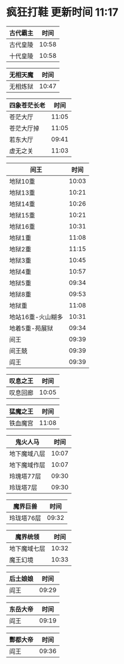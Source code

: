 # 疯狂打鞋 更新时间 11:17

| 古代霸主   | 时间    |
|--------|-------|
| 古代皇陵 | 10:58 |
| 十代皇陵 | 10:58 |

| 无相天魔   | 时间    |
|--------|-------|
| 无相炼狱 | 10:47 |

| 四象苍茫长老   | 时间    |
|--------|-------|
| 苍茫大厅 | 11:05 |
| 苍茫大厅掉 | 11:05 |
| 若东大厅 | 09:41 |
| 虚无之关 | 11:03 |

| 间王   | 时间    |
|--------|-------|
| 地狱10重 | 10:03 |
| 地狱13重 | 10:21 |
| 地狱14重 | 10:26 |
| 地狱15重 | 10:21 |
| 地狱16重 | 10:31 |
| 地狱1重 | 11:08 |
| 地狱2重 | 11:15 |
| 地狱3重 | 10:45 |
| 地狱4重 | 10:57 |
| 地狱5重 | 09:34 |
| 地狱8重 | 09:53 |
| 地狱重 | 11:08 |
| 地站16重-火山糊多 | 10:31 |
| 地着5重-苑展狱 | 09:34 |
| 间王 | 09:39 |
| 间王兢 | 09:39 |
| 阎王 | 09:39 |

| 叹息之王   | 时间    |
|--------|-------|
| 叹息回廊 | 10:05 |

| 猛魔之王   | 时间    |
|--------|-------|
| 铁血魔宫 | 11:08 |

| 鬼火人马   | 时间    |
|--------|-------|
| 地下魔域八层 | 10:07 |
| 地下魔域作层 | 10:07 |
| 玲瑰塔77层 | 09:30 |
| 玲珑塔7层 | 09:30 |

| 魔界巨兽   | 时间    |
|--------|-------|
| 玲珑塔76层 | 09:32 |

| 魔界统领   | 时间    |
|--------|-------|
| 地下魔域七层 | 10:32 |
| 魔王幻境 | 10:33 |

| 后土娘娘   | 时间    |
|--------|-------|
| 阎王 | 09:29 |

| 东岳大帝   | 时间    |
|--------|-------|
| 阎王 | 09:19 |

| 酆都大帝   | 时间    |
|--------|-------|
| 阎王 | 09:36 |